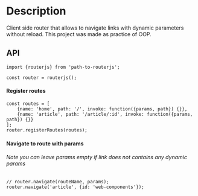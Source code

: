 # Description

Client side router that allows to navigate links with dynamic parameters without reload.
This project was made as practice of OOP.

## API

    import {routerjs} from 'path-to-routerjs';

    const router = routerjs();

#### Register routes

    const routes = [
        {name: 'home', path: '/', invoke: function({params, path}) {}},
        {name: 'article', path: '/article/:id', invoke: function({params, path}) {}}
    ];
    router.registerRoutes(routes);

#### Navigate to route with params

###### Note you can leave params empty if link does not contains any dynamic params

    // router.navigate(routeName, params);
    router.navigate('article', {id: 'web-components'});
